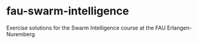 # fau-swarm-intelligence
Exercise solutions for the Swarm Intelligence course at the FAU Erlangen-Nuremberg
